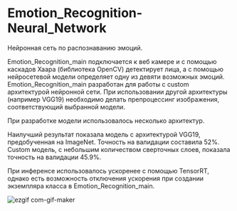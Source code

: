 # Emotion_Recognition-Neural_Network

Нейронная сеть по распознаванию эмоций.

Emotion_Recognition_main подключается к веб камере и с помощью каскадов Хаара (библиотека OpenCV) детектирует лица, а с помощью нейросетевой модели определяет одну из девяти возможных эмоций. Emotion_Recognition_main разработан для работы с custom архитектурой нейронной сети. При использовании другой архитектуры (например VGG19) необходимо делать препроцессинг изображения, соответствующий выбранной модели.

При разработке модели использовалось несколько архитектур. 

Наилучший результат показала модель c архитектурой VGG19, предобученная на ImageNet. Точность на валидации составила 52%.
Custom модель, с небольшим количеством сверточных слоев, показала точность на валидации 45.9%.

При инференсе использовалось ускоренее с помощью TensorRT, однако есть возможность отключения ускорения при создании экземпляра класса в Emotion_Recognition_main.


![ezgif com-gif-maker](https://user-images.githubusercontent.com/106436340/189472946-20329d9e-6114-4f60-a825-df1a852927a1.gif)

